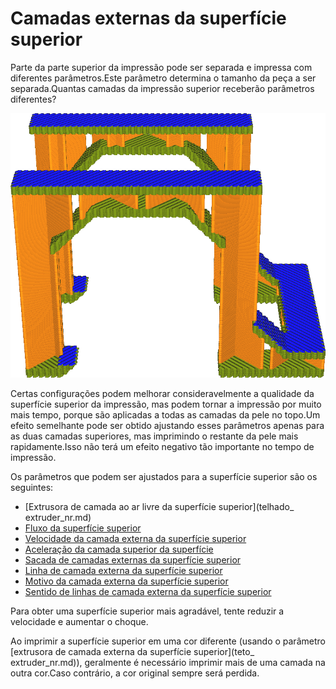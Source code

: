 Camadas externas da superfície superior
====
Parte da parte superior da impressão pode ser separada e impressa com diferentes parâmetros.Este parâmetro determina o tamanho da peça a ser separada.Quantas camadas da impressão superior receberão parâmetros diferentes?

![A camada superior é impressa mais lentamente (azul) do que o restante da pele (verde)](../../../articles/images/roofing_layer_count.png)

Certas configurações podem melhorar consideravelmente a qualidade da superfície superior da impressão, mas podem tornar a impressão por muito mais tempo, porque são aplicadas a todas as camadas da pele no topo.Um efeito semelhante pode ser obtido ajustando esses parâmetros apenas para as duas camadas superiores, mas imprimindo o restante da pele mais rapidamente.Isso não terá um efeito negativo tão importante no tempo de impressão.

Os parâmetros que podem ser ajustados para a superfície superior são os seguintes:
* [Extrusora de camada ao ar livre da superfície superior](telhado_ extruder_nr.md)
* [Fluxo da superfície superior](../Material/telhado_material_flow.md)
* [Velocidade da camada externa da superfície superior](../speed/speed_roofing.md)
* [Aceleração da camada superior da superfície](../velocidade/aceleração_roofing.md)
* [Sacada de camadas externas da superfície superior](../velocidade/jerk_roofing.md)
* [Linha de camada externa da superfície superior](telhado_line_width.md)
* [Motivo da camada externa da superfície superior](telhado_pattern.md)
* [Sentido de linhas de camada externa da superfície superior](telhado_angles.md)

Para obter uma superfície superior mais agradável, tente reduzir a velocidade e aumentar o choque.

Ao imprimir a superfície superior em uma cor diferente (usando o parâmetro [extrusora de camada externa da superfície superior](teto_ extruder_nr.md)), geralmente é necessário imprimir mais de uma camada na outra cor.Caso contrário, a cor original sempre será perdida.